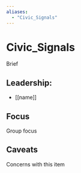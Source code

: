 ```yaml
---
aliases:
  - "Civic_Signals"
---
```

# Civic_Signals

Brief

## Leadership:

- [[name]]

## Focus

Group focus

## Caveats 

Concerns with this item